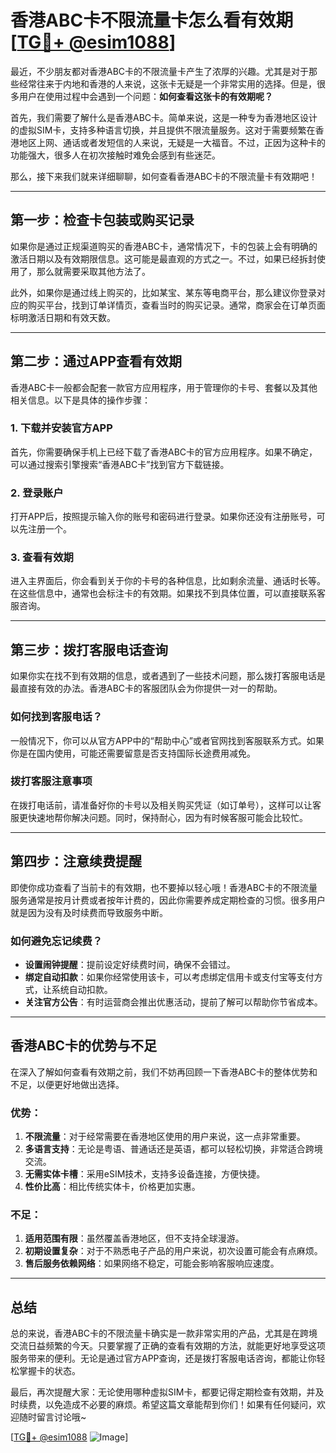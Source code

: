 # 香港ABC卡不限流量卡怎么看有效期 [[TG💪+ @esim1088](https://t.me/s/esim1088)]

最近，不少朋友都对香港ABC卡的不限流量卡产生了浓厚的兴趣。尤其是对于那些经常往来于内地和香港的人来说，这张卡无疑是一个非常实用的选择。但是，很多用户在使用过程中会遇到一个问题：**如何查看这张卡的有效期呢？**

首先，我们需要了解什么是香港ABC卡。简单来说，这是一种专为香港地区设计的虚拟SIM卡，支持多种语言切换，并且提供不限流量服务。这对于需要频繁在香港地区上网、通话或者发短信的人来说，无疑是一大福音。不过，正因为这种卡的功能强大，很多人在初次接触时难免会感到有些迷茫。

那么，接下来我们就来详细聊聊，如何查看香港ABC卡的不限流量卡有效期吧！

---

## **第一步：检查卡包装或购买记录**

如果你是通过正规渠道购买的香港ABC卡，通常情况下，卡的包装上会有明确的激活日期以及有效期限信息。这可能是最直观的方式之一。不过，如果已经拆封使用了，那么就需要采取其他方法了。

此外，如果你是通过线上购买的，比如某宝、某东等电商平台，那么建议你登录对应的购买平台，找到订单详情页，查看当时的购买记录。通常，商家会在订单页面标明激活日期和有效天数。

---

## **第二步：通过APP查看有效期**

香港ABC卡一般都会配套一款官方应用程序，用于管理你的卡号、套餐以及其他相关信息。以下是具体的操作步骤：

### 1. 下载并安装官方APP
首先，你需要确保手机上已经下载了香港ABC卡的官方应用程序。如果不确定，可以通过搜索引擎搜索“香港ABC卡”找到官方下载链接。

### 2. 登录账户
打开APP后，按照提示输入你的账号和密码进行登录。如果你还没有注册账号，可以先注册一个。

### 3. 查看有效期
进入主界面后，你会看到关于你的卡号的各种信息，比如剩余流量、通话时长等。在这些信息中，通常也会标注卡的有效期。如果找不到具体位置，可以直接联系客服咨询。

---

## **第三步：拨打客服电话查询**

如果你实在找不到有效期的信息，或者遇到了一些技术问题，那么拨打客服电话是最直接有效的办法。香港ABC卡的客服团队会为你提供一对一的帮助。

### 如何找到客服电话？
一般情况下，你可以从官方APP中的“帮助中心”或者官网找到客服联系方式。如果你是在国内使用，可能还需要留意是否支持国际长途费用减免。

### 拨打客服注意事项
在拨打电话前，请准备好你的卡号以及相关购买凭证（如订单号），这样可以让客服更快速地帮你解决问题。同时，保持耐心，因为有时候客服可能会比较忙。

---

## **第四步：注意续费提醒**

即使你成功查看了当前卡的有效期，也不要掉以轻心哦！香港ABC卡的不限流量服务通常是按月计费或者按年计费的，因此你需要养成定期检查的习惯。很多用户就是因为没有及时续费而导致服务中断。

### 如何避免忘记续费？
- **设置闹钟提醒**：提前设定好续费时间，确保不会错过。
- **绑定自动扣款**：如果你经常使用该卡，可以考虑绑定信用卡或支付宝等支付方式，让系统自动扣款。
- **关注官方公告**：有时运营商会推出优惠活动，提前了解可以帮助你节省成本。

---

## **香港ABC卡的优势与不足**

在深入了解如何查看有效期之前，我们不妨再回顾一下香港ABC卡的整体优势和不足，以便更好地做出选择。

### 优势：
1. **不限流量**：对于经常需要在香港地区使用的用户来说，这一点非常重要。
2. **多语言支持**：无论是粤语、普通话还是英语，都可以轻松切换，非常适合跨境交流。
3. **无需实体卡槽**：采用eSIM技术，支持多设备连接，方便快捷。
4. **性价比高**：相比传统实体卡，价格更加实惠。

### 不足：
1. **适用范围有限**：虽然覆盖香港地区，但不支持全球漫游。
2. **初期设置复杂**：对于不熟悉电子产品的用户来说，初次设置可能会有点麻烦。
3. **售后服务依赖网络**：如果网络不稳定，可能会影响客服响应速度。

---

## **总结**

总的来说，香港ABC卡的不限流量卡确实是一款非常实用的产品，尤其是在跨境交流日益频繁的今天。只要掌握了正确的查看有效期的方法，就能更好地享受这项服务带来的便利。无论是通过官方APP查询，还是拨打客服电话咨询，都能让你轻松掌握卡的状态。

最后，再次提醒大家：无论使用哪种虚拟SIM卡，都要记得定期检查有效期，并及时续费，以免造成不必要的麻烦。希望这篇文章能帮到你们！如果有任何疑问，欢迎随时留言讨论哦~

[[TG💪+ @esim1088](https://t.me/s/esim1088) ![Image](https://i.postimg.cc/4NQfJmqS/Snipaste-2025-05-13-00-14-12.png)]